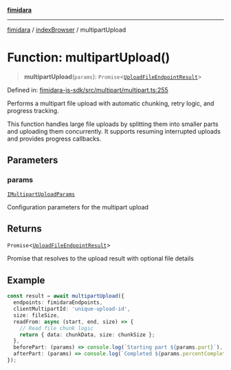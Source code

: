 [**fimidara**](../../README.md)

***

[fimidara](../../modules.md) / [indexBrowser](../README.md) / multipartUpload

# Function: multipartUpload()

> **multipartUpload**(`params`): `Promise`\<[`UploadFileEndpointResult`](../type-aliases/UploadFileEndpointResult.md)\>

Defined in: [fimidara-js-sdk/src/multipart/multipart.ts:255](https://github.com/softkave/fimidara/blob/feac071900ab8644442d355e5cb5db9df2f34600/fimidara-js-sdk/src/multipart/multipart.ts#L255)

Performs a multipart file upload with automatic chunking, retry logic, and progress tracking.

This function handles large file uploads by splitting them into smaller parts and uploading
them concurrently. It supports resuming interrupted uploads and provides progress callbacks.

## Parameters

### params

[`IMultipartUploadParams`](../interfaces/IMultipartUploadParams.md)

Configuration parameters for the multipart upload

## Returns

`Promise`\<[`UploadFileEndpointResult`](../type-aliases/UploadFileEndpointResult.md)\>

Promise that resolves to the upload result with optional file details

## Example

```typescript
const result = await multipartUpload({
  endpoints: fimidaraEndpoints,
  clientMultipartId: 'unique-upload-id',
  size: fileSize,
  readFrom: async (start, end, size) => {
    // Read file chunk logic
    return { data: chunkData, size: chunkSize };
  },
  beforePart: (params) => console.log(`Starting part ${params.part}`),
  afterPart: (params) => console.log(`Completed ${params.percentComplete}%`),
});
```
